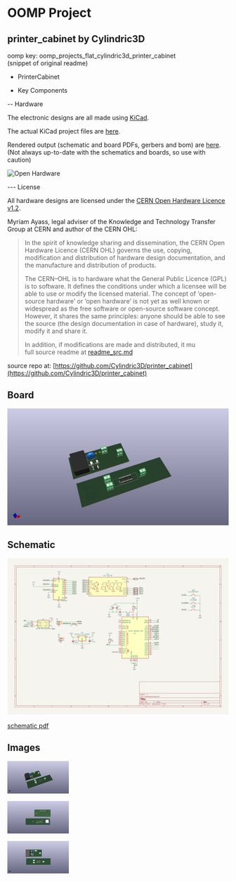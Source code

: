# OOMP Project  
## printer_cabinet  by Cylindric3D  
  
oomp key: oomp_projects_flat_cylindric3d_printer_cabinet  
(snippet of original readme)  
  
- PrinterCabinet  
  
- Key Components  
  
-- Hardware  
  
The electronic designs are all made using [KiCad](http://kicad-pcb.org).  
  
The actual KiCad project files are [here](Hardware/PrinterCabinet/).  
  
Rendered output (schematic and board PDFs, gerbers and bom) are [here](Hardware/Output/). (Not always up-to-date with the schematics and boards, so use with caution)  
  
![Open Hardware](Hardware/Output/renders/PrinterCabinet-Front.png)  
  
--- License  
  
All hardware designs are licensed under the [CERN Open Hardware Licence v1.2](https://www.ohwr.org/licenses/cern-ohl/license_versions/v1.2).  
  
Myriam Ayass, legal adviser of the Knowledge and Technology Transfer Group at CERN and author of the CERN OHL:  
  
> In the spirit of knowledge sharing and dissemination, the CERN Open Hardware Licence (CERN OHL) governs the use, copying, modification and distribution of hardware design documentation, and the manufacture and distribution of products.  
>   
> The CERN–OHL is to hardware what the General Public Licence (GPL) is to software. It defines the conditions under which a licensee will be able to use or modify the licensed material. The concept of ‘open-source hardware’ or ‘open hardware’ is not yet as well known or widespread as the free software or open-source software concept. However, it shares the same principles: anyone should be able to see the source (the design documentation in case of hardware), study it, modify it and share it.  
>   
> In addition, if modifications are made and distributed, it mu  
  full source readme at [readme_src.md](readme_src.md)  
  
source repo at: [https://github.com/Cylindric3D/printer_cabinet](https://github.com/Cylindric3D/printer_cabinet)  
## Board  
  
[![working_3d.png](working_3d_600.png)](working_3d.png)  
## Schematic  
  
[![working_schematic.png](working_schematic_600.png)](working_schematic.png)  
  
[schematic pdf](working_schematic.pdf)  
## Images  
  
[![working_3d.png](working_3d_140.png)](working_3d.png)  
  
[![working_3d_back.png](working_3d_back_140.png)](working_3d_back.png)  
  
[![working_3d_front.png](working_3d_front_140.png)](working_3d_front.png)  
